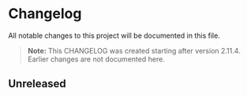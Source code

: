 # Changelog

All notable changes to this project will be documented in this file.

> **Note:** This CHANGELOG was created starting after version 2.11.4. Earlier changes are not documented here.

## Unreleased
